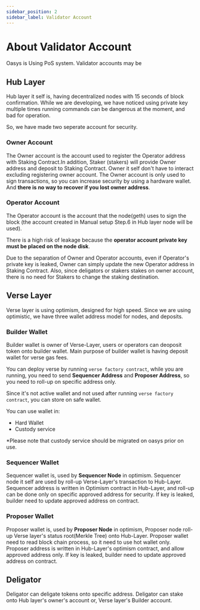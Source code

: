 ```yaml
---
sidebar_position: 2
sidebar_label: Validator Account
---
```


# About Validator Account 

Oasys is Using PoS system. Validator accounts may be 

## Hub Layer

Hub layer it self is, having decentralized nodes with 15 seconds of block confirmation. While we are developing, we have noticed using private key multiple times running commands can be dangerous at the moment, and bad for operation. 

So, we have made two seperate account for security. 

### **Owner Account** 

The Owner account is the account used to register the Operator address with Staking Contract.In addition, Staker (stakers) will provide Owner address and deposit to Staking Contract. Owner it self don't have to interact excluding registering owner account. 
The Owner account is only used to sign transactions, so you can increase security by using a hardware wallet. And **there is no way to recover if you lost owner address**. 

### **Operator Account**

The Operator account is the account that the node(geth) uses to sign the block (the account created in Manual setup Step.6 in Hub layer node will be used).

There is a high risk of leakage because the **operator account private key must be placed on the node disk**.

Due to the separation of Owner and Operator accounts, even if Operator's private key is leaked, Owner can simply update the new Operator address in Staking Contract. Also, since deligators or stakers stakes on owner account, there is no need for Stakers to change the staking destination.

## Verse Layer

Verse layer is using optimism, designed for high speed. Since we are using optimistic, we have three wallet address model for nodes, and deposits.

### **Builder Wallet**

Builder wallet is owner of Verse-Layer, users or operators can deoposit token onto builder wallet. 
Main purpose of builder wallet is having deposit wallet for verse gas fees. 

You can deploy verse by running `verse factory contract`, while you are running, you need to send **Sequencer Address** and **Proposer Address**, so you need to roll-up on specific address only. 

Since it's not active wallet and not used after running `verse factory contract`, you can store on safe wallet.

You can use wallet in: 

- Hard Wallet
- Custody service

*Please note that custody service should be migrated on oasys prior on use. 

### **Sequencer Wallet**

Sequencer wallet is, used by **Sequencer Node** in optimism. Sequencer node it self are used by roll-up Verse-Layer's transaction to Hub-Layer. Sequencer address is written in Optimism contract in Hub-Layer, and roll-up can be done only on specific approved address for security. If key is leaked, builder need to update approved address on contract.  

### **Proposer Wallet**

Proposer wallet is, used by **Proposer Node** in optimism, Proposer node roll-up Verse layer's status root(Merkle Tree) onto Hub-Layer. 
Proposer wallet need to read block chain process, so it need to use hot wallet only. Proposer address is written in Hub-Layer's optimism contract, and allow approved address only. If key is leaked, builder need to update approved address on contract. 


## **Deligator**

Deligator can deligate tokens onto specific address. Deligator can stake onto Hub layer's owner's account or, Verse layer's Builder account. 
